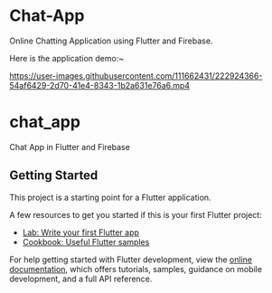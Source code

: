 # Chat-App
Online Chatting Application using Flutter and Firebase.

Here is the application demo:~

https://user-images.githubusercontent.com/111662431/222924366-54af6429-2d70-41e4-8343-1b2a631e76a6.mp4




# chat_app

Chat App in Flutter and Firebase

## Getting Started

This project is a starting point for a Flutter application.

A few resources to get you started if this is your first Flutter project:

- [Lab: Write your first Flutter app](https://docs.flutter.dev/get-started/codelab)
- [Cookbook: Useful Flutter samples](https://docs.flutter.dev/cookbook)

For help getting started with Flutter development, view the
[online documentation](https://docs.flutter.dev/), which offers tutorials,
samples, guidance on mobile development, and a full API reference.
